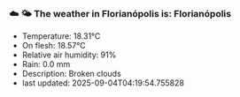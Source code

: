 ### ☁️ 🌤️  The weather in Florianópolis is: Florianópolis

- Temperature: 18.31°C
- On flesh: 18.57°C
- Relative air humidity: 91%
- Rain: 0.0 mm
- Description: Broken clouds
- last updated: 2025-09-04T04:19:54.755828
